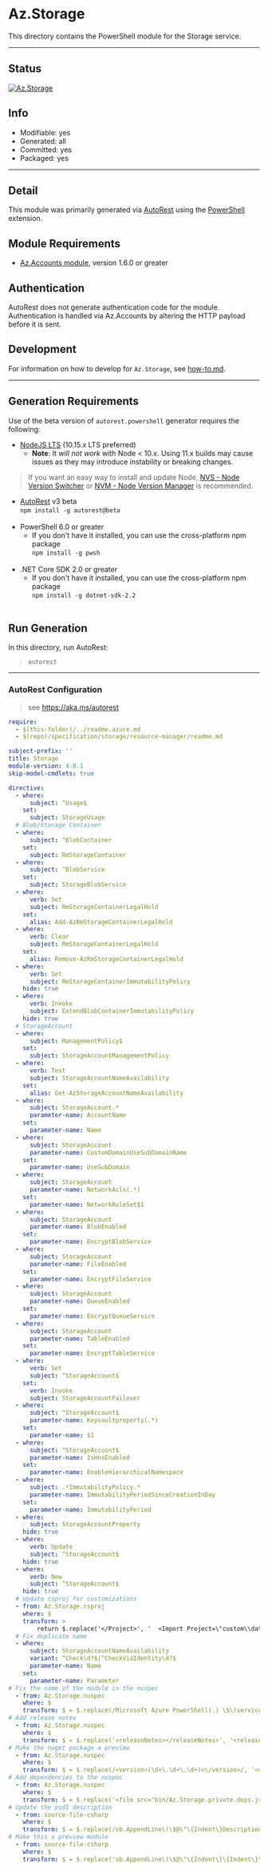 <!-- region Generated -->
# Az.Storage
This directory contains the PowerShell module for the Storage service.

---
## Status
[![Az.Storage](https://img.shields.io/powershellgallery/v/Az.Storage.svg?style=flat-square&label=Az.Storage "Az.Storage")](https://www.powershellgallery.com/packages/Az.Storage/)

## Info
- Modifiable: yes
- Generated: all
- Committed: yes
- Packaged: yes

---
## Detail
This module was primarily generated via [AutoRest](https://github.com/Azure/autorest) using the [PowerShell](https://github.com/Azure/autorest.powershell) extension.

## Module Requirements
- [Az.Accounts module](https://www.powershellgallery.com/packages/Az.Accounts/), version 1.6.0 or greater

## Authentication
AutoRest does not generate authentication code for the module. Authentication is handled via Az.Accounts by altering the HTTP payload before it is sent.

## Development
For information on how to develop for `Az.Storage`, see [how-to.md](how-to.md).
<!-- endregion -->

---
## Generation Requirements
Use of the beta version of `autorest.powershell` generator requires the following:
- [NodeJS LTS](https://nodejs.org) (10.15.x LTS preferred)
  - **Note**: It *will not work* with Node < 10.x. Using 11.x builds may cause issues as they may introduce instability or breaking changes.
> If you want an easy way to install and update Node, [NVS - Node Version Switcher](../nodejs/installing-via-nvs.md) or [NVM - Node Version Manager](../nodejs/installing-via-nvm.md) is recommended.
- [AutoRest](https://aka.ms/autorest) v3 beta <br>`npm install -g autorest@beta`<br>&nbsp;
- PowerShell 6.0 or greater
  - If you don't have it installed, you can use the cross-platform npm package <br>`npm install -g pwsh`<br>&nbsp;
- .NET Core SDK 2.0 or greater
  - If you don't have it installed, you can use the cross-platform npm package <br>`npm install -g dotnet-sdk-2.2`<br>&nbsp;

## Run Generation
In this directory, run AutoRest:
> `autorest`

---
### AutoRest Configuration
> see https://aka.ms/autorest

``` yaml
require:
  - $(this-folder)/../readme.azure.md
  - $(repo)/specification/storage/resource-manager/readme.md

subject-prefix: ''
title: Storage
module-version: 4.0.1
skip-model-cmdlets: true

directive:
  - where:
      subject: ^Usage$
    set:
      subject: StorageUsage
  # Blob/Storage Container
  - where:
      subject: ^BlobContainer
    set:
      subject: RmStorageContainer
  - where:
      subject: ^BlobService
    set:
      subject: StorageBlobService
  - where:
      verb: Set
      subject: RmStorageContainerLegalHold
    set:
      alias: Add-AzRmStorageContainerLegalHold
  - where:
      verb: Clear
      subject: RmStorageContainerLegalHold
    set:
      alias: Remove-AzRmStorageContainerLegalHold
  - where:
      verb: Set
      subject: RmStorageContainerImmutabilityPolicy
    hide: true
  - where:
      verb: Invoke
      subject: ExtendBlobContainerImmutabilityPolicy
    hide: true
  # StorageAccount
  - where:
      subject: ManagementPolicy$
    set:
      subject: StorageAccountManagementPolicy
  - where:
      verb: Test
      subject: StorageAccountNameAvailability
    set:
      alias: Get-AzStorageAccountNameAvailability
  - where:
      subject: StorageAccount.*
      parameter-name: AccountName
    set:
      parameter-name: Name
  - where:
      subject: StorageAccount
      parameter-name: CustomDomainUseSubDomainName
    set:
      parameter-name: UseSubDomain
  - where:
      subject: StorageAccount
      parameter-name: NetworkAcls(.*)
    set:
      parameter-name: NetworkRuleSet$1
  - where:
      subject: StorageAccount
      parameter-name: BlobEnabled
    set:
      parameter-name: EncryptBlobService
  - where:
      subject: StorageAccount
      parameter-name: FileEnabled
    set:
      parameter-name: EncryptFileService
  - where:
      subject: StorageAccount
      parameter-name: QueueEnabled
    set:
      parameter-name: EncryptQueueService
  - where:
      subject: StorageAccount
      parameter-name: TableEnabled
    set:
      parameter-name: EncryptTableService
  - where:
      verb: Set
      subject: ^StorageAccount$
    set:
      verb: Invoke
      subject: StorageAccountFailover
  - where:
      subject: ^StorageAccount$
      parameter-name: Keyvaultproperty(.*)
    set:
      parameter-name: $1
  - where:
      subject: ^StorageAccount$
      parameter-name: IsHnsEnabled
    set:
      parameter-name: EnableHierarchicalNamespace
  - where:
      subject: .*ImmutabilityPolicy.*
      parameter-name: ImmutabilityPeriodSinceCreationInDay
    set:
      parameter-name: ImmutabilityPeriod
  - where:
      subject: StorageAccountProperty
    hide: true
  - where:
      verb: Update
      subject: ^StorageAccount$
    hide: true
  - where:
      verb: New
      subject: ^StorageAccount$
    hide: true
  # Update csproj for customizations
  - from: Az.Storage.csproj
    where: $
    transform: >
        return $.replace('</Project>', '  <Import Project=\"custom\\dataplane.props\" />\n</Project>' );
  # Fix duplicate name
  - where:
      subject: StorageAccountNameAvailability
      variant: ^Check\d?$|^CheckViaIdentity\d?$
      parameter-name: Name
    set:
      parameter-name: Parameter
# Fix the name of the module in the nuspec
  - from: Az.Storage.nuspec
    where: $
    transform: $ = $.replace(/Microsoft Azure PowerShell(.) \$\(service-name\) cmdlets/, 'Microsoft Azure PowerShell - Storage service data plane and management cmdlets for Azure Resource Manager in Windows PowerShell and PowerShell Core.\n\nFor more information on Resource Manager, please visit the following$1 https://docs.microsoft.com/azure/azure-resource-manager/\nFor more information on Storage, please visit the following$1 https://docs.microsoft.com/azure/storage/');
# Add release notes
  - from: Az.Storage.nuspec
    where: $
    transform: $ = $.replace('<releaseNotes></releaseNotes>', '<releaseNotes>Initial release of preview Azure Storage cmdlets - see https://aka.ms/azps4doc for more information.</releaseNotes>');
# Make the nuget package a preview
  - from: Az.Storage.nuspec
    where: $
    transform: $ = $.replace(/<version>(\d+\.\d+\.\d+)<\/version>/, '<version>$1-preview</version>');
# Add dependencies to the nuspec
  - from: Az.Storage.nuspec
    where: $
    transform: $ = $.replace('<file src="bin/Az.Storage.private.deps.json" target="bin" />', '<file src="bin/Az.Storage.private.deps.json" target="bin" />\n    <file src="bin/Microsoft.Azure.Cosmos.Table.dll" target="bin" />\n    <file src="bin/Microsoft.Azure.DocumentDB.Core.dll" target="bin" />\n    <file src="bin/Microsoft.Azure.KeyVault.Core.dll" target="bin" />\n    <file src="bin/Microsoft.Azure.Storage.Blob.dll" target="bin" />\n    <file src="bin/Microsoft.Azure.Storage.Common.dll" target="bin" />\n    <file src="bin/Microsoft.Azure.Storage.DataMovement.dll" target="bin" />\n    <file src="bin/Microsoft.Azure.Storage.File.dll" target="bin" />\n    <file src="bin/Microsoft.Azure.Storage.Queue.dll" target="bin" />\n    <file src="bin/Microsoft.OData.Core.dll" target="bin" />');
# Update the psd1 description
  - from: source-file-csharp
    where: $
    transform: $ = $.replace(/sb.AppendLine\(\$@\"\{Indent\}Description = \'\{\"Microsoft Azure PowerShell(.) Storage cmdlets\"\}\'\"\);/, 'sb.AppendLine\(\$@\"\{Indent\}Description = \'\{\"Microsoft Azure PowerShell - Storage service data plane and management cmdlets for Azure Resource Manager in Windows PowerShell and PowerShell Core.\\n\\nFor more information on Resource Manager, please visit the following$1 https://docs.microsoft.com/azure/azure-resource-manager/\\nFor more information on Storage, please visit the following$1 https://docs.microsoft.com/azure/storage/\"\}\'\"\);');
# Make this a preview module
  - from: source-file-csharp
    where: $
    transform: $ = $.replace('sb.AppendLine\(\$@\"\{Indent\}\{Indent\}\{Indent\}ReleaseNotes = \'\'\"\);', 'sb.AppendLine\(\$@\"\{Indent\}\{Indent\}\{Indent\}ReleaseNotes = \'Initial release of preview Storage cmdlets - see https://aka.ms/azps4doc for more information.\'\"\);\n            sb.AppendLine\(\$@\"\{Indent\}\{Indent\}\{Indent\}Prerelease = \'preview\'\"\);' );
```
